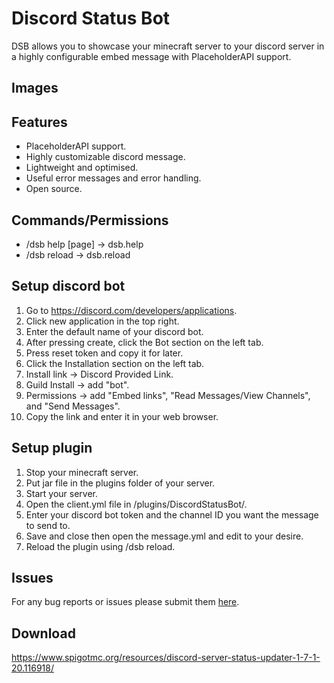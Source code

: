 # Discord Status Bot
DSB allows you to showcase your minecraft server to your discord server in a highly configurable embed message with PlaceholderAPI support.

## Images


## Features
* PlaceholderAPI support.
* Highly customizable discord message.
* Lightweight and optimised.
* Useful error messages and error handling.
* Open source.

## Commands/Permissions
* /dsb help [page] -> dsb.help
* /dsb reload -> dsb.reload

## Setup discord bot
1. Go to https://discord.com/developers/applications.
2. Click new application in the top right.
3. Enter the default name of your discord bot.
4. After pressing create, click the Bot section on the left tab.
5. Press reset token and copy it for later.
6. Click the Installation section on the left tab.
7. Install link -> Discord Provided Link.
8. Guild Install -> add "bot".
9. Permissions -> add "Embed links", "Read Messages/View Channels", and "Send Messages".
10. Copy the link and enter it in your web browser.

## Setup plugin
1. Stop your minecraft server.
2. Put jar file in the plugins folder of your server.
3. Start your server.
4. Open the client.yml file in /plugins/DiscordStatusBot/.
5. Enter your discord bot token and the channel ID you want the message to send to.
6. Save and close then open the message.yml and edit to your desire.
7. Reload the plugin using /dsb reload.

## Issues
For any bug reports or issues please submit them [here](https://github.com/AidenCooper/DiscordStatusBot/issues).

## Download
https://www.spigotmc.org/resources/discord-server-status-updater-1-7-1-20.116918/